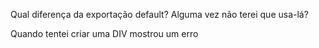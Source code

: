 Qual diferença da exportação default? Alguma vez não terei que usa-lá?

Quando tentei criar uma DIV mostrou um erro